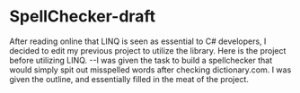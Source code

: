 # SpellChecker-draft
After reading online that LINQ is seen as essential to C# developers, I decided to edit my previous project to utilize the library. 
Here is the project before utilizing LINQ. 
--I was given the task to build a spellchecker that would simply spit out misspelled words after checking dictionary.com.
I was given the outline, and essentially filled in the meat of the project. 
